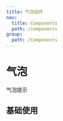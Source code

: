 ```yaml
---
title: 气泡组件
nav:
  title: Components
  path: /components
group:
  path: /Components
---
```


# 气泡

气泡提示

## 基础使用

<code src="./demos/index.tsx"></code>
